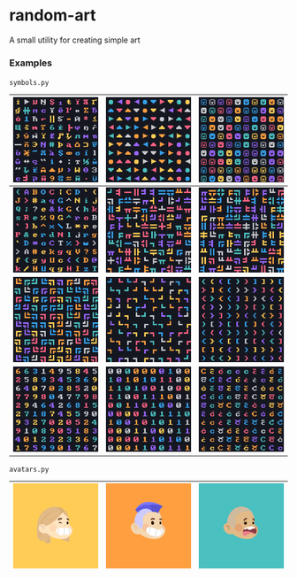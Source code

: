# random-art

A small utility for creating simple art 

### Examples

`symbols.py`

| ![symbols1](/images/symbols1.png)   | ![symbols2](/images/symbols2.png)   | ![symbols3](/images/symbols3.png)   |
|-------------------------------------|-------------------------------------|-------------------------------------|
| ![symbols4](/images/symbols4.png)   | ![symbols5](/images/symbols5.png)   | ![symbols6](/images/symbols6.png)   |
| ![symbols7](/images/symbols7.png)   | ![symbols8](/images/symbols8.png)   | ![symbols9](/images/symbols9.png)   |
| ![symbols10](/images/symbols10.png) | ![symbols11](/images/symbols11.png) | ![symbols12](/images/symbols12.png) |

`avatars.py`

| ![avatars1](/images/avatars1.png) | ![avatars2](/images/avatars2.png) | ![avatars3](/images/avatars3.png) |
|-----------------------------------|-----------------------------------|-----------------------------------|
